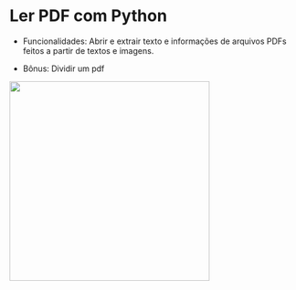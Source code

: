 # Ler PDF com Python

- Funcionalidades:
      Abrir e extrair texto e informações de arquivos PDFs feitos a partir de textos e imagens.

- Bônus: Dividir um pdf

<span>
      <img src="https://user-images.githubusercontent.com/85804895/174914160-34236316-369c-4843-9729-03858e8275ea.gif" height=350 whith=400>
</span>
